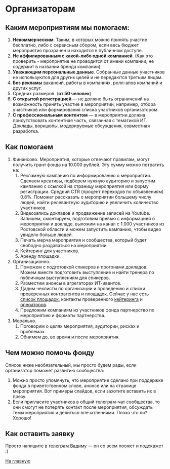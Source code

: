 # Организаторам

## Каким мероприятиям мы помогаем:

1. **Некоммерческим**. Таким, в которых можно принять участие бесплатно, либо с сервисным сбором, если весь бюджет мероприятия прозрачен и находится в публичном доступе.
2. **Не аффилированным с какой-либо одной компанией**. (Как это проверить - мероприятие не проводится от имени компании, не содержит в названии бренда компании)
3. **Уважающим персональные данные**. Собранные данные участников не используются для других целей и не передаются третьим лицам.
4. **Без рекламы** вакансий, работы в компаниях, ролл-апов компаний и других услуг. 
5. Средних размеров. (**от 50 человек**)
6. **С открытой регистрацией** — не должно быть ограничений на возможность принять участие в мероприятии, например, отбора участников или формирования списка участников организатором.
7. **С профессиональным контентом** — в мероприятии должна присутствовать контентная часть, связанная с тематикой ИТ. Доклады, воркшопы, модерируемые обсуждения, совместная разработка.

## Как помогаем

1. Финансово. Мероприятия, которые отвечают правилам, могут получить грант фонда на 10.000 рублей. Эту сумму можно потратить на:
    1. Рекламную кампанию по информированию о мероприятии. Сделаем креативы, подберем нужную аудиторию и запустим кампанию с ссылкой на страницу мероприятия или форму регистрации. Средний CTR (процент переходов по объявлениям) 0.8%. Поможет рассказать о мероприятии большему числу людей, найти релевантную аудиторию и увеличить количество участников.
    2. Видеозапись докладов и продвижение записей на Youtube. Запишем, смонтируем, подготовим превью с информацией о мероприятии и докладе, выложим на канал с 1.000 участников из Ростовской области и можем запустить кампанию, чтобы видео увидело больше людей.
    3. Печать мерча мероприятия и сообщества, который будет свободно раздаваться на мероприятии.
    4. Кейтеринг для участников.
    5. Аренду площадки.
2. Организационно.
    1. Поможем с подготовкой спикеров и прогонами докладов. Можем вместе подготовить выступление и найти тренера по публичным выступлениям для спикеров.
    2. Разместим анонсы в агрегаторах ИТ-ивентов.
    3. Дадим чеклисты по организации и проведению и списки проверенных контрагентов и площадок. Сейчас у нас есть [список площадок](https://github.com/RndTechCommunity/RndTech/blob/master/community/places.md), контакты проверенного [кейтеринга](https://github.com/RndTechCommunity/RndTech/blob/master/community/food.md) и [операторов](https://github.com/RndTechCommunity/RndTech/blob/master/community/photo.md).
    4. Предложим компаниям из участников фонда партнерство по мероприятию и форматы партнерства.
3. Морально.
    1. Поговорим о целях мероприятия, аудитории, рисках и проблемах. 
    2. Обнимем до, во время и после мероприятия.

## Чем можно помочь фонду

Список ниже необязательный, мы просто будем рады, если организатор поможет развитию сообщества:

1. Можно просто упомянуть, что мероприятие сделано при поддержке фонда в приветственном слове, анонсе или на странице мероприятия. Вот примеры слайдов, если захотите вставить их в презу.
2. Если пригласите участников в общий телеграм-чат сообщества, то они смогут не потерять контакт после мероприятия, обсуждать темы мероприятия и делиться впечатлениями. Плохо что ли? Хорошо!

## Как оставить заявку

Просто напишите в [телеграм Вадиму](https://t.me/Vadimyan) — он со всем поожет и подскажет :)

[На главную](https://github.com/RndTechCommunity/NotFound/)
